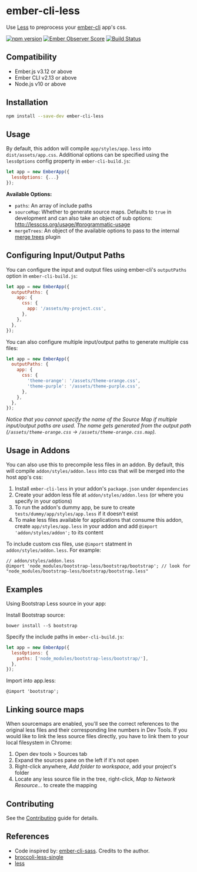 # ember-cli-less

Use [Less](http://lesscss.org/) to preprocess your [ember-cli](http://www.ember-cli.com/) app's css.

[![npm version](https://badge.fury.io/js/ember-cli-less.svg)](http://badge.fury.io/js/ember-cli-less)
[![Ember Observer Score](http://emberobserver.com/badges/ember-cli-less.svg)](http://emberobserver.com/addons/ember-cli-less)
[![Build Status](https://travis-ci.org/gpoitch/ember-cli-less.svg)](https://travis-ci.org/gpoitch/ember-cli-less)

## Compatibility

- Ember.js v3.12 or above
- Ember CLI v2.13 or above
- Node.js v10 or above

## Installation

```sh
npm install --save-dev ember-cli-less
```

## Usage

By default, this addon will compile `app/styles/app.less` into `dist/assets/app.css`.
Additional options can be specified using the `lessOptions` config property in `ember-cli-build.js`:

```javascript
let app = new EmberApp({
  lessOptions: {...}
});
```

**Available Options:**

- `paths`: An array of include paths
- `sourceMap`: Whether to generate source maps. Defaults to `true` in development and can also
  take an object of sub options: http://lesscss.org/usage/#programmatic-usage
- `mergeTrees`: An object of the available options to pass to the internal [merge trees] plugin

## Configuring Input/Output Paths

You can configure the input and output files using ember-cli's `outputPaths` option in `ember-cli-build.js`:

```javascript
let app = new EmberApp({
  outputPaths: {
    app: {
      css: {
        app: '/assets/my-project.css',
      },
    },
  },
});
```

You can also configure multiple input/output paths to generate multiple css files:

```javascript
let app = new EmberApp({
  outputPaths: {
    app: {
      css: {
        'theme-orange': '/assets/theme-orange.css',
        'theme-purple': '/assets/theme-purple.css',
      },
    },
  },
});
```

_Notice that you cannot specify the name of the Source Map if multiple input/output paths are used.
The name gets generated from the output path (`/assets/theme-orange.css` -> `/assets/theme-orange.css.map`)._

## Usage in Addons

You can also use this to precompile less files in an addon. By default, this
will compile `addon/styles/addon.less` into css that will be merged into the
host app's css:

1. Install `ember-cli-less` in your addon's `package.json` under `dependencies`
2. Create your addon less file at `addon/styles/addon.less` (or where you specify in your options)
3. To run the addon's dummy app, be sure to create `tests/dummy/app/styles/app.less` if it doesn't exist
4. To make less files available for applications that consume this addon, create `app/styles/app.less` in your addon and add `@import 'addon/styles/addon';` to its content

To include custom css files, use `@import` statment in `addon/styles/addon.less`. For example:

```less
// addon/styles/addon.less
@import 'node_modules/bootstrap-less/bootstrap/bootstrap'; // look for "node_modules/bootstrap-less/bootstrap/bootstrap.less"
```

## Examples

Using Bootstrap Less source in your app:

Install Bootstrap source:

```
bower install --S bootstrap
```

Specify the include paths in `ember-cli-build.js`:

```javascript
let app = new EmberApp({
  lessOptions: {
    paths: ['node_modules/bootstrap-less/bootstrap/'],
  },
});
```

Import into app.less:

```less
@import 'bootstrap';
```

## Linking source maps

When sourcemaps are enabled, you'll see the correct references to the original less files and their corresponding
line numbers in Dev Tools. If you would like to link the less source files directly, you have to link them to
your local filesystem in Chrome:

1. Open dev tools > Sources tab
2. Expand the sources pane on the left if it's not open
3. Right-click anywhere, _Add folder to workspace_, add your project's folder
4. Locate any less source file in the tree, right-click, _Map to Network Resource..._ to create the mapping

## Contributing

See the [Contributing](CONTRIBUTING.md) guide for details.

## References

- Code inspired by: [ember-cli-sass](https://github.com/aexmachina/ember-cli-sass). Credits to the author.
- [broccoli-less-single](https://github.com/gabrielgrant/broccoli-less-single)
- [less](https://github.com/less/less.js)

[merge trees]: https://github.com/broccolijs/broccoli-merge-trees#options
